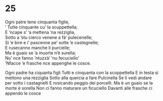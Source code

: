 # 25  
  
Ogni patre tene cinquanta figlie,  
’ Tutte cinquante cu’ la scuppettella;  
E ’ncape s’ ’a mettena ’na rezziglia,  
Sotto a ’stu cierco venene a fà’ pulecenelle;  
Si ’e bire e i’ pascenne pe’ sotte ’e castegnelle;  
E rusecanno manche li purcielle;  
Ma è guaio se ’a muorte n’è surella;  
Nu’ nce fanno ’ntuzzà’ ’nu fecuciello’  
’Nfacce ’e frasche nce appenghe le cosce.

Ogni padre ha ciquanta figli
Tutti e cinquanta con la scoppettella
E in testa si mettono una rezziglia
Sotto alla quercia a fare Pulcinella
Se li vedi andare per sotto i castagnelli
E rosicando peggio dei porcelli.
Ma è un guaio se la morte è sorella
Non ci fanno maturare un ficuciello
Davanti alle frasche ci appendo le cosce
